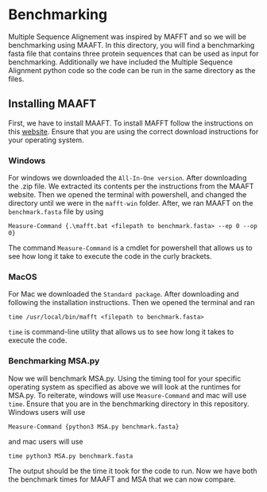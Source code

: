 # Benchmarking
Multiple Sequence Alignement was inspired by MAFFT and so we will be benchmarking using MAAFT. In this directory, you will find a benchmarking fasta file that contains three protein sequences that can be used as input for benchmarking. Additionally we have included the Multiple Sequence Alignment python code so the code can be run in the same directory as the files.

## Installing MAAFT
First, we have to install MAAFT. To install MAFFT follow the instructions on this [website](https://mafft.cbrc.jp/alignment/software/). Ensure that you are using the correct download instructions for your operating system.

### Windows
For windows we downloaded the `All-In-One version`. After downloading the .zip file. We extracted its contents per the instructions from the MAAFT website. Then we opened the terminal with powershell, and changed the directory until we were in the `mafft-win` folder. After, we ran MAAFT on the `benchmark.fasta` file by using 
```
Measure-Command {.\mafft.bat <filepath to benchmark.fasta> --ep 0 --op 0}
``` 
The command `Measure-Command` is a cmdlet for powershell that allows us to see how long it take to execute the code in the curly brackets.

### MacOS
For Mac we downloaded the `Standard package`. After downloading and following the installation instructions. Then we opened the terminal and ran 
```
time /usr/local/bin/mafft <filepath to benchmark.fasta>
```
`time` is command-line utility that allows us to see how long it takes to execute the code. 

### Benchmarking MSA.py
Now we will benchmark MSA.py. Using the timing tool for your specific operating system as specified as above we will look at the runtimes for MSA.py. To reiterate, windows will use `Measure-Command` and mac will use `time`. Ensure that you are in the benchmarking directory in this repository. Windows users will use 
```
Measure-Command {python3 MSA.py benchmark.fasta}
```
and mac users will use
```
time python3 MSA.py benchmark.fasta
```
The output should be the time it took for the code to run. Now we have both the benchmark times for MAAFT and MSA that we can now compare.
